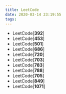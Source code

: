 ```yaml
---
title: LeetCode
date: 2020-03-14 23:19:55
tags:
---
```



- LeetCode[**392**]
- LeetCode[**453**] 
- LeetCode[**501**] 
- LeetCode[**686**] 
- LeetCode[**720**] 
- LeetCode[**703**] 
- LeetCode[**783**] 
- LeetCode[**788**] 
- LeetCode[**705**] 
- LeetCode[**849**] 
- LeetCode[**1071**] 
